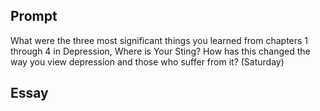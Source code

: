 ---
---

## Prompt

What were the three most significant things you learned from chapters 1 through 4 in Depression, Where is Your Sting? How has this changed the way you view depression and those who suffer from it? (Saturday)

## Essay

